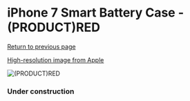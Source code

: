 # iPhone 7 Smart Battery Case - (PRODUCT)RED

[Return to previous page](/iphone_7)

[High-resolution image from Apple](https://store.storeimages.cdn-apple.com/8756/as-images.apple.com/is/MN022?wid=4500&hei=4500&fmt=png)

<div style="width: 384px"><img src="/everyphone/MN022.png" alt="(PRODUCT)RED"></div>

### Under construction
